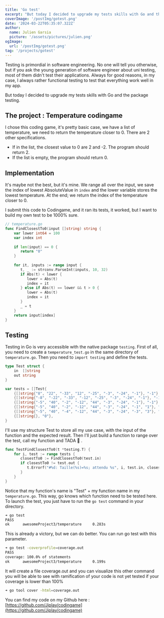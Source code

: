 ```yaml
---
title: 'Go test'
excerpt: "But today I decided to upgrade my tests skills with Go and the package testing."
coverImage: '/postImg/gotest.png'
date: '2024-03-22T05:35:07.322Z'
author:
  name: Julien Garsia
  picture: '/assets/pictures/julien.png'
ogImage:
  url: '/postImg/gotest.png'
tag: '/projects/gotest'
---
```

Testing is primordial in software engineering. No one will tell you otherwise, but if you ask the young generation of software engineer about uni testing, most of them didn't test their applications. Always for good reasons, in my case, I always rather functional testing to test that everything work well in my app.

But today I decided to upgrade my tests skills with Go and the package testing.

## The project : Temperature codingame

I chose this coding game, it's pretty basic case, we have a list of temperature, we need to return the temperature closer to 0. There are 2 other specifications.

* If in the list, the closest value to 0 are 2 and -2. The program should return 2.
* If the list is empty, the program should return 0.

## Implementation

It's maybe not the best, but it's mine. We range all over the input, we save the index of lowest AbsoluteValue in `index` and the lower variable stores the lowest temperature. At the end; we return the index of the temperature closer to 0.

I submit this code to Codingame, and it ran its tests, it worked, but I want to build my own test to be 1000% sure.

```go
// temperature.go
func FindClosestTo0(input []string) string {  
    var lower int64 = 100  
    var index int  
  
    if len(input) == 0 {  
       return "0"  
    }  
  
    for it, inputs := range input {  
       t, _ := strconv.ParseInt(inputs, 10, 32)  
       if Abs(t) < lower {  
          lower = Abs(t)  
          index = it  
       } else if Abs(t) == lower && t > 0 {  
          lower = Abs(t)  
          index = it  
       }  
       _ = t  
    }  
    return input[index]  
}
```

## Testing

Testing in Go is very accessible with the native package `testing`. First of all, you need to create a `temperature_test.go` in the same directory of ```temperature.go```. Then you need to `import testing` and define the tests.

```go
type Test struct {  
    in  []string  
    out string  
}

var tests = []Test{  
    {[]string{"8", "22", "-33", "12", "-25", "-3", "-24", "-1"}, "-1"},  
    {[]string{"-8", "-22", "-33", "-12", "-25", "-3", "-24", "-1"}, "-1"},  
    {[]string{"-5", "40", "-2", "-12", "44", "-3", "-24", "-1"}, "-1"},  
    {[]string{"-5", "40", "-2", "-12", "44", "-3", "-24", "-1", "1"}, "1"},  
    {[]string{"-5", "40", "-4", "-12", "44", "-3", "-24", "-3", "3"}, "3"},  
    {[]string{}, "0"},  
}
```

I'll use my structure Test to store all my use case, with the input of the function and the expected result. Then I'll just build a function to range over the test, call my function and TADA 🎉 .

```go
func TestFindClosestTo0(t *testing.T) {  
    for i, test := range tests {  
       closestTo0 := FindClosestTo0(test.in)  
       if closestTo0 != test.out {  
          t.Errorf("#%d: Taille(%s)=%s; attendu %s", i, test.in, closestTo0, test.out)  
       }  
    }  
}
```

Notice that my function's name is "Test" + my function name in my `temperature.go`. This way, go knows which function need to be tested here. To launch the test, you just have to run the `go test` command in your directory.

```zsh
➜ go test
PASS
ok      awesomeProject3/temperature     0.283s
```

This is already a victory, but we can do better. You can run go test with this parameter.

```zsh
➜ go test -coverprofile=coverage.out 
PASS
coverage: 100.0% of statements
ok      awesomeProject3/temperature     0.199s
```

It will create a file coverage.out and you can visualize this other command you will be able to see with ramification of your code is not yet tested if your coverage is lower than 100%

```zsh
➜ go tool cover -html=coverage.out
``` 

You can find my code on my Github here : [https://github.com/Jiplay/codingame](https://github.com/Jiplay/codingame)